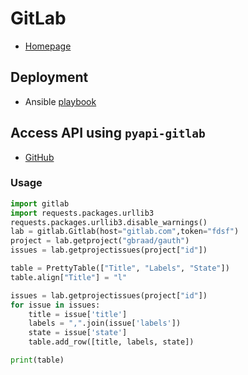 GitLab
======

  * [Homepage](http://gitlab.com/)


## Deployment

  * Ansible [playbook](https://github.com/gbraad/ansible-playbook-gitlab)


## Access API using `pyapi-gitlab`

  * [GitHub](https://github.com/pyapi-gitlab/pyapi-gitlab)

### Usage
```python
import gitlab
import requests.packages.urllib3
requests.packages.urllib3.disable_warnings()
lab = gitlab.Gitlab(host="gitlab.com",token="fdsf")
project = lab.getproject("gbraad/gauth")
issues = lab.getprojectissues(project["id"])

table = PrettyTable(["Title", "Labels", "State"])
table.align["Title"] = "l"

issues = lab.getprojectissues(project["id"])
for issue in issues:
    title = issue['title']
    labels = ",".join(issue['labels'])
    state = issue['state']
    table.add_row([title, labels, state])

print(table)
```
